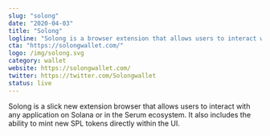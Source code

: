 ```yaml
---
slug: "solong"
date: "2020-04-03"
title: "Solong"
logline: "Solong is a browser extension that allows users to interact with Solana or Serum applications."
cta: "https://solongwallet.com/"
logo: /img/solong.svg
category: wallet
website: https://solongwallet.com/
twitter: https://twitter.com/Solongwallet
status: live
---
```


Solong is a slick new extension browser that allows users to interact with any application on Solana or in the Serum ecosystem. It also includes the ability to mint new SPL tokens directly within the UI.
